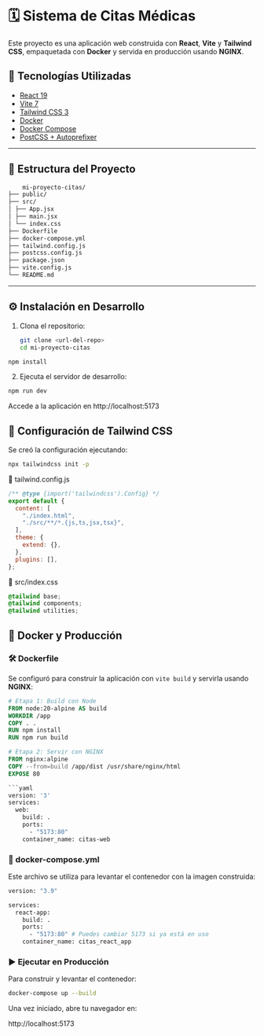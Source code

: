 # 🗓️ Sistema de Citas Médicas

Este proyecto es una aplicación web construida con **React**, **Vite** y **Tailwind CSS**, empaquetada con **Docker** y servida en producción usando **NGINX**.

## 🚀 Tecnologías Utilizadas

- [React 19](https://react.dev/)
- [Vite 7](https://vitejs.dev/)
- [Tailwind CSS 3](https://tailwindcss.com/)
- [Docker](https://www.docker.com/)
- [Docker Compose](https://docs.docker.com/compose/)
- [PostCSS + Autoprefixer](https://github.com/postcss/postcss)

---

## 📁 Estructura del Proyecto

```bash
    mi-proyecto-citas/
├── public/
├── src/
│ ├── App.jsx
│ ├── main.jsx
│ └── index.css
├── Dockerfile
├── docker-compose.yml
├── tailwind.config.js
├── postcss.config.js
├── package.json
├── vite.config.js
└── README.md

```


---

## ⚙️ Instalación en Desarrollo

1. Clona el repositorio:
   ```bash
   git clone <url-del-repo>
   cd mi-proyecto-citas

```bash 
npm install
```

2. Ejecuta el servidor de desarrollo:

```bash 
npm run dev

```

Accede a la aplicación en http://localhost:5173

## 🎨 Configuración de Tailwind CSS

Se creó la configuración ejecutando:

```bash
npx tailwindcss init -p
````

📄 tailwind.config.js

```js
/** @type {import('tailwindcss').Config} */
export default {
  content: [
    "./index.html",
    "./src/**/*.{js,ts,jsx,tsx}",
  ],
  theme: {
    extend: {},
  },
  plugins: [],
};

```

🧾 src/index.css
```css
@tailwind base;
@tailwind components;
@tailwind utilities;

```

## 🐳 Docker y Producción

### 🛠 Dockerfile

Se configuró para construir la aplicación con `vite build` y servirla usando **NGINX**:

```Dockerfile
# Etapa 1: Build con Node
FROM node:20-alpine AS build
WORKDIR /app
COPY . .
RUN npm install
RUN npm run build

# Etapa 2: Servir con NGINX
FROM nginx:alpine
COPY --from=build /app/dist /usr/share/nginx/html
EXPOSE 80

```yaml
version: '3'
services:
  web:
    build: .
    ports:
      - "5173:80"
    container_name: citas-web

```

### 🧩 docker-compose.yml

Este archivo se utiliza para levantar el contenedor con la imagen construida:

```bash
version: "3.9"

services:
  react-app:
    build: .
    ports:
      - "5173:80" # Puedes cambiar 5173 si ya está en uso
    container_name: citas_react_app

```

### ▶️ Ejecutar en Producción

Para construir y levantar el contenedor:

```bash
docker-compose up --build
````

Una vez iniciado, abre tu navegador en:

http://localhost:5173
